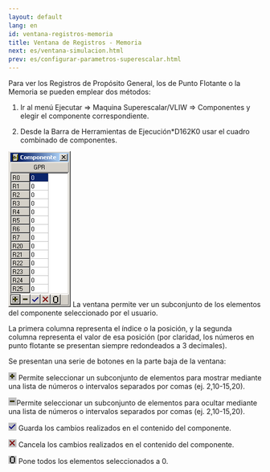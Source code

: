 ```yaml
---
layout: default
lang: en
id: ventana-registros-memoria
title: Ventana de Registros - Memoria
next: es/ventana-simulacion.html
prev: es/configurar-parametros-superescalar.html
---
```



Para ver los Registros de Propósito General, los de Punto Flotante o la Memoria se pueden emplear dos métodos:

1. Ir al menú Ejecutar => Maquina Superescalar/VLIW => Componentes y elegir el componente correspondiente.

2. Desde la Barra de Herramientas de Ejecución*D162K0 usar el cuadro combinado de componentes.


![Ventana registro](imgs/bm19.png)
La ventana permite ver un subconjunto de los elementos del componente seleccionado por el usuario.

La primera columna representa el índice o la posición, y la segunda columna representa el valor de esa posición (por claridad, los números en punto flotante se presentan siempre redondeados a 3 decimales).

Se presentan una serie de botones en la parte baja de la ventana:

![Ventana registro](imgs/bm20_result.png) Permite seleccionar un subconjunto de elementos para mostrar mediante una lista de números o intervalos separados por comas (ej. 2,10-15,20).

![Ventana registro](imgs/bm21_result.png)Permite seleccionar un subconjunto de elementos para ocultar mediante una lista de números o intervalos separados por comas (ej. 2,10-15,20).

![Ventana registro](imgs/bm22_result.png) Guarda los cambios realizados en el contenido del componente.

![Ventana registro](imgs/bm23_result.png) Cancela los cambios realizados en el contenido del componente.

![Ventana registro](imgs/bm24_result.png) Pone todos los elementos seleccionados a 0.
